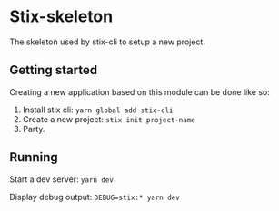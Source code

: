 # Stix-skeleton

The skeleton used by stix-cli to setup a new project.

## Getting started

Creating a new application based on this module can be done like so:

1. Install stix cli: `yarn global add stix-cli`
2. Create a new project: `stix init project-name`
3. Party.

## Running

Start a dev server: `yarn dev`

Display debug output: `DEBUG=stix:* yarn dev`
